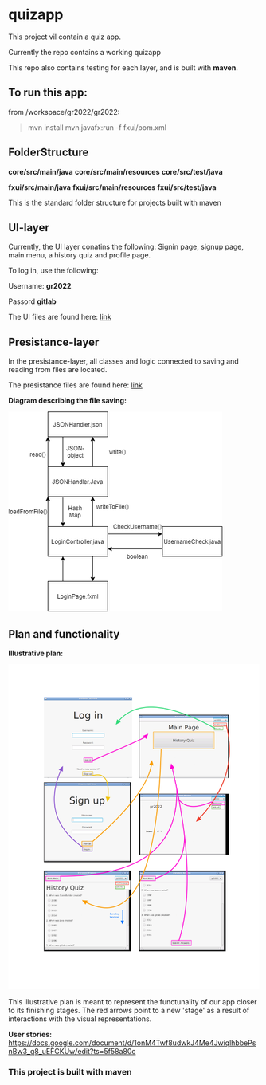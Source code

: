 # quizapp

This project vil contain a quiz app. 

Currently the repo contains a working quizapp

This repo also contains testing for each layer, and is built with **maven**.

## To run this app:
from /workspace/gr2022/gr2022:
>mvn install
>mvn javafx:run -f fxui/pom.xml

## FolderStructure
**core/src/main/java**
**core/src/main/resources**
**core/src/test/java**

**fxui/src/main/java**
**fxui/src/main/resources**
**fxui/src/test/java**



This is the standard folder structure for projects built with maven

## UI-layer

Currently, the UI layer conatins the following: Signin page, signup page, main menu, a history quiz and profile page.

To log in, use the following:

Username: **gr2022**

Passord **gitlab**

The UI files are found here:
[link](https://gitlab.stud.idi.ntnu.no/it1901/groups-2020/gr2022/gr2022/-/tree/issue-38-update-readme/Quiz-app%2Ffxui)

## Presistance-layer

In the presistance-layer, all classes and logic connected to saving and reading from files are located.

The presistance files are found here:
[link](https://gitlab.stud.idi.ntnu.no/it1901/groups-2020/gr2022/gr2022/-/tree/issue-38-update-readme/Quiz-app%2Fcore)

**Diagram describing the file saving:**

![Image of JSON diagram](Images/JSONdiagram.png)


## Plan and functionality

**Illustrative plan:**

![Image of illustrative plan](Images/UserPlan.png)


This illustrative plan is meant to represent the functunality of our app closer to its finishing stages. The red arrows point to a new 'stage' as a result of interactions with the visual representations. 


**User stories:**
https://docs.google.com/document/d/1onM4Twf8udwkJ4Me4JwiqlhbbePsnBw3_q8_uEFCKUw/edit?ts=5f58a80c


### This project is built with maven